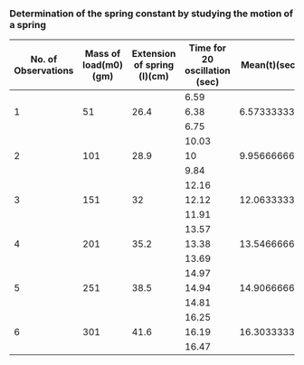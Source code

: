 ### Determination of the spring constant by studying the motion of a spring



No. of Observations|Mass of load(m0)(gm)|Extension of spring (l)(cm)|Time for 20 oscillation (sec)|Mean(t)(sec)|Time period (T=t/20)(sec)|T^2(sec^2)
-------------------|--------------------|---------------------------|-----------------------------|------------|-------------------------|------------
                   |                    |                           |6.59                         |            |                         |
1                  |51                  |26.4                       |6.38                         |6.573333333 |0.3286666667             |0.1080217778
                   |                    |                           |6.75                         |            |                         |
                   |                    |                           |10.03                        |            |                         |
2                  |101                 |28.9                       |10                           |9.956666667 |0.4978333333             |0.2478380278
                   |                    |                           |9.84                         |            |                         |
                   |                    |                           |12.16                        |            |                         |
3                  |151                 |32                         |12.12                        |12.06333333 |0.6031666667             |0.3638100278
                   |                    |                           |11.91                        |            |                         |
                   |                    |                           |13.57                        |            |                         |
4                  |201                 |35.2                       |13.38                        |13.54666667 |0.6773333333             |0.4587804444
                   |                    |                           |13.69                        |            |                         |
                   |                    |                           |14.97                        |            |                         |
5                  |251                 |38.5                       |14.94                        |14.90666667 |0.7453333333             |0.5555217778
                   |                    |                           |14.81                        |            |                         |
                   |                    |                           |16.25                        |            |                         |
6                  |301                 |41.6                       |16.19                        |16.30333333 |0.8151666667             |0.6644966944
                   |                    |                           |16.47                        |            |                         |



